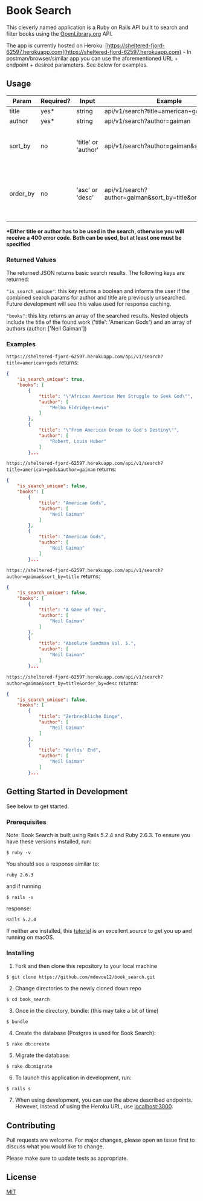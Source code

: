 # Book Search

This cleverly named application is a Ruby on Rails API built to search and filter books using the [OpenLibrary.org](https://openlibrary.org/dev/docs/api/search) API.

The app is currently hosted on Heroku: [https://sheltered-fjord-62597.herokuapp.com](https://sheltered-fjord-62597.herokuapp.com) - In postman/browser/similar app you can use the aforementioned URL + endpoint + desired parameters. See below for examples.


## Usage

| Param    | Required? | Input               | Example                                                 | Note                                                 |
|----------|-----------|---------------------|---------------------------------------------------------|------------------------------------------------------|
| title    | yes*      | string              | api/v1/search?title=american+gods                       |                                                      |
| author   | yes*      | string              | api/v1/search?author=gaiman                             |                                                      |
| sort_by  | no        | 'title' or 'author' | api/v1/search?author=gaiman&sort_by=title               | if not entered, results will sort by title           |
| order_by | no        | 'asc' or 'desc'     | api/v1/search?author=gaiman&sort_by=title&order_by=desc | if not entered, results will sort by ascending (asc) |

__*Either title or author has to be used in the search, otherwise you will receive a 400 error code. Both can be used, but at least one must be specified__

### Returned Values

The returned JSON returns basic search results. The following keys are returned:

`"is_search_unique"`: this key returns a boolean and informs the user if the combined search params for author and title are previously unsearched. Future development will see this value used for response caching.

`"books"`: this key returns an array of the searched results. Nested objects include the title of the found work ('title': 'American Gods') and an array of authors (author: ['Neil Gaiman'])

### Examples
`https://sheltered-fjord-62597.herokuapp.com/api/v1/search?title=american+gods` returns:
```json
{
    "is_search_unique": true,
    "books": [
        {
            "title": "\"African American Men Struggle to Seek God\"",
            "author": [
                "Melba Eldridge-Lewis"
            ]
        },
        {
            "title": "\"From American Dream to God's Destiny\"",
            "author": [
                "Robert, Louis Huber"
            ]
        }...
```

`https://sheltered-fjord-62597.herokuapp.com/api/v1/search?title=american+gods&author=gaiman` returns:
```json
{
    "is_search_unique": false,
    "books": [
        {
            "title": "American Gods",
            "author": [
                "Neil Gaiman"
            ]
        },
        {
            "title": "American Gods",
            "author": [
                "Neil Gaiman"
            ]
        }...
```

`https://sheltered-fjord-62597.herokuapp.com/api/v1/search?author=gaiman&sort_by=title` returns:
```json
{
    "is_search_unique": false,
    "books": [
        {
            "title": "A Game of You",
            "author": [
                "Neil Gaiman"
            ]
        },
        {
            "title": "Absolute Sandman Vol. 5.",
            "author": [
                "Neil Gaiman"
            ]
        }...
```

`https://sheltered-fjord-62597.herokuapp.com/api/v1/search?author=gaiman&sort_by=title&order_by=desc` returns:
```json
{
    "is_search_unique": false,
    "books": [
        {
            "title": "Zerbrechliche Dinge",
            "author": [
                "Neil Gaiman"
            ]
        },
        {
            "title": "Worlds' End",
            "author": [
                "Neil Gaiman"
            ]
        }...
```

## Getting Started in Development

See below to get started.

### Prerequisites

Note: Book Search is built using Rails 5.2.4 and Ruby 2.6.3. To ensure you have these versions installed, run:

```
$ ruby -v
```

You should see a response similar to:

```
ruby 2.6.3
```

and if running

```
$ rails -v
```

response:

```
Rails 5.2.4
```

If neither are installed, this [tutorial](http://railsapps.github.io/installrubyonrails-mac.html) is an excellent source to get you up and running on macOS.



### Installing

1) Fork and then clone this repository to your local machine

```
$ git clone https://github.com/mdevoe12/book_search.git
```

2) Change directories to the newly cloned down repo

```
$ cd book_search
```

3) Once in the directory, bundle:
   (this may take a bit of time)

```
$ bundle
```

4) Create the database (Postgres is used for Book Search):

```
$ rake db:create
```

5) Migrate the database:

```
$ rake db:migrate
```

6) To launch this application in development, run:

```
$ rails s
```

7) When using development, you can use the above described endpoints. However, instead of using the Heroku URL, use [localhost:3000](localhost:3000).

## Contributing
Pull requests are welcome. For major changes, please open an issue first to discuss what you would like to change.

Please make sure to update tests as appropriate.

## License
[MIT](https://choosealicense.com/licenses/mit/)
